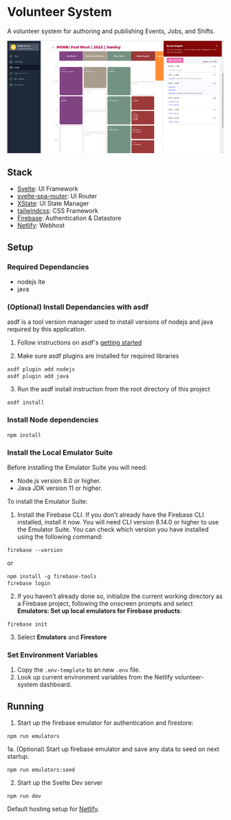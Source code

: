 # Volunteer System

A volunteer system for authoring and publishing Events, Jobs, and Shifts.

![Volunteer System Admin Interface](./volunteer-system-screenshot.jpg)

## Stack

- [Svelte](https://svelte.dev/): UI Framework
- [svelte-spa-router](https://github.com/ItalyPaleAle/svelte-spa-router): UI Router
- [XState](https://xstate.js.org/): UI State Manager
- [tailwindcss](https://tailwindcss.com/): CSS Framework
- [Firebase](https://firebase.google.com/): Authentication & Datastore
- [Netlify](https://www.netlify.com/): Webhost

## Setup

### Required Dependancies

- nodejs lte
- java

### (Optional) Install Dependancies with asdf

asdf is a tool version manager used to install versions of nodejs and java required by this application.

1. Follow instructions on asdf's [getting started](https://asdf-vm.com/guide/getting-started.html)

2. Make sure asdf plugins are installed for required libraries

```
asdf plugin add nodejs
asdf plugin add java
```

3. Run the asdf install instruction from the root directory of this project

```
asdf install
```

### Install Node dependencies

```
npm install
```


### Install the Local Emulator Suite

Before installing the Emulator Suite you will need:

- Node.js version 8.0 or higher.
- Java JDK version 11 or higher.

To install the Emulator Suite:

1. Install the Firebase CLI. If you don't already have the Firebase CLI installed, install it now. You will need CLI version 8.14.0 or higher to use the Emulator Suite. You can check which version you have installed using the following command:

```
firebase --version
```

or

```
npm install -g firebase-tools
firebase login
```

2. If you haven't already done so, initialize the current working directory as a Firebase project, following the onscreen prompts and select **Emulators: Set up local emulators for Firebase products**:

```
firebase init
```

3. Select **Emulators** and **Firestore**

### Set Environment Variables

1. Copy the `.env-template` to an new `.env` file.
2. Look up current environment variables from the Netlify volunteer-system dashboard.

## Running

1. Start up the firebase emulator for authentication and firestore:

```
npm run emulators
```

1a. (Optional) Start up firebase emulator and save any data to seed on next startup.
```
npm run emulators:seed
```

2. Start up the Svelte Dev server

```
npm run dev
```

Default hosting setup for [Netlify](https://netlify.com/).
